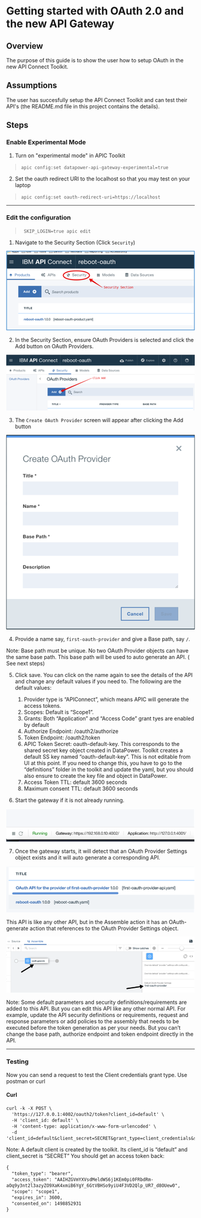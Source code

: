 # Getting started with OAuth 2.0 and the new API Gateway

## Overview
The purpose of this guide is to show the user how to setup OAuth in the new API Connect Toolkit.

## Assumptions
The user has succesfully setup the API Connect Toolkit and can test their API's (the README.md file in this project contains the details).

## Steps

### Enable Experimental Mode

1. Turn on "experimental mode" in APIC Toolkit 

> ```apic config:set datapower-api-gateway-experimental=true```

2. Set the oauth redirect URI to the localhost so that you may test on your laptop

> ```apic config:set oauth-redirect-uri=https://localhost``` 

---

### Edit the configuration

> ``` SKIP_LOGIN=true apic edit```

1. Navigate to the Security Section (Click ```Security```)

![Image of Datapower Reboot](/images/oauth20/security_section.png)

2. In the Security Section, ensure OAuth Providers is selected and click the Add button on OAuth Providers.

![Image of Datapower Reboot](/images/oauth20/security-oauth.png)

3. The ```Create OAuth Provider``` screen will appear after clicking the Add button

![Image of Datapower Reboot](/images/oauth20/oauth_provider.png)

4. Provide a name say, ```first-oauth-provider``` and give a Base path, say ```/```.

Note: Base path must be unique. No two OAuth Provider objects can have the same base path. This base path will be used to auto generate an API. ( See next steps)

5.	Click save. You can click on the name again to see the details of the API and change any default values if you need to.  The following are the default values:

    1.	Provider type is “APIConnect”, which means APIC will generate the access tokens.
    1.	Scopes: Default is “Scope1”.
    1.	Grants: Both “Application” and “Access Code” grant tyes are enabled by default
    1.	Authorize Endpoint: /oauth2/authorize
    1.	Token Endpoint: /oauth2/token
    1.  APIC Token Secret: oauth-default-key.  This corresponds to the shared secret key object created in DataPower. Toolkit creates a default SS key named “oauth-default-key”. This is not editable from UI at this point. If you need to change this, you have to go to the “definitions” folder in the toolkit and update the yaml, but you should also ensure to create the key file and object in DataPower.
    1.	Access Token TTL: default 3600 seconds
    1.	Maximum consent TTL: default 3600 seconds

6. Start the gateway if it is not already running.

![Image of Datapower Reboot](/images/oauth20/running.png)

7. Once the gateway starts, it will detect that an OAuth Provider Settings object exists and it will auto generate a corresponding API.

![Image of Datapower Reboot](/images/oauth20/provider_exists.png)

This API is like any other API, but in the Assemble action it has an OAuth-generate action that references to the OAuth Provider Settings object.

![Image of Datapower Reboot](/images/oauth20/oauth-generated.png)

Note: Some default parameters and security definitions/requirements are added to this API. But you can edit this API like any other normal API. For example, update the API security definitions or requirements, request and response parameters or add policies to the assembly that needs to be executed before the token generation as per your needs. But you can’t change the base path, authorize endpoint and token endpoint directly in the API. 

---

### Testing

Now you can send a request to test the Client credentials grant type. Use postman or curl


#### Curl

```
curl -k -X POST \
  'https://127.0.0.1:4002/oauth2/token?client_id=default' \
  -H 'client_id: default' \
  -H 'content-type: application/x-www-form-urlencoded' \
  -d 'client_id=default&client_secret=SECRET&grant_type=client_credentials&scope=scope1'
  ```

Note: A default client is created by the toolkit. Its client_id is “default” and client_secret is “SECRET” 
You should get an access token back:

```
{
  "token_type": "bearer",
  "access_token": "AAIHZGVmYXVsdMeldWS6j1KEm0pi0FRbdRm-aOq9y3nt2l3azyZO9XaK4xmiB6YgY_6GtVBHSo9yiU4F3VD2Qlp_UR7_d8OUew0",
  "scope": "scope1",
  "expires_in": 3600,
  "consented_on": 1498852931
}
```











